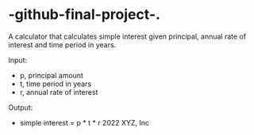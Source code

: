 # -github-final-project-.
A calculator that calculates simple interest given principal, annual rate of interest and time period in years.

Input:
- p, principal amount
- t, time period in years
- r, annual rate of interest

Output:
- simple interest = p * t * r
2022 XYZ, Inc
